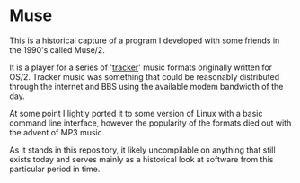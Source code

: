 # Muse

This is a historical capture of a program I developed with some friends
in the 1990's called Muse/2.

It is a player for a series of
'[tracker](https://en.wikipedia.org/wiki/Music_tracker)' music formats
originally written for OS/2. Tracker music was something that could be
reasonably distributed through the internet and BBS using the available
modem bandwidth of the day.

At some point I lightly ported it to some version of Linux with a basic
command line interface, however the popularity of the formats died out
with the advent of MP3 music.

As it stands in this repository, it likely uncompilable on anything that
still exists today and serves mainly as a historical look at software from
this particular period in time.
